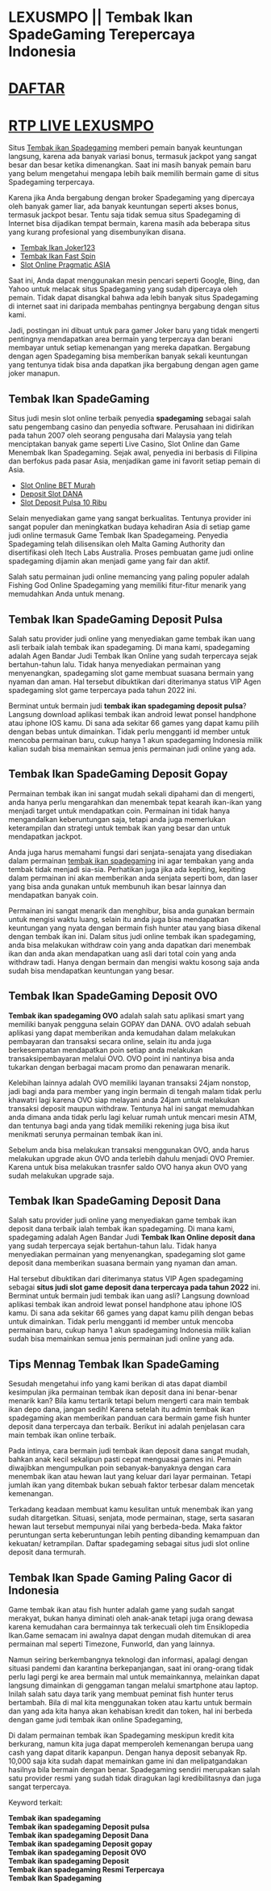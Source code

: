 LEXUSMPO || Tembak Ikan SpadeGaming Terepercaya Indonesia
=========================================================

[DAFTAR](https://rebrand.ly/GainHero404Lexus)
=============================================

[RTP LIVE LEXUSMPO](https://rebrand.ly/RTPLexus)
================================================

Situs [Tembak ikan Spadegaming](https://atom.io/themes/tembak-ikan-spadegaming) memberi pemain banyak keuntungan langsung, karena ada banyak variasi bonus, termasuk jackpot yang sangat besar dan besar ketika dimenangkan. Saat ini masih banyak pemain baru yang belum mengetahui mengapa lebih baik memilih bermain game di situs Spadegaming terpercaya.

Karena jika Anda bergabung dengan broker Spadegaming yang dipercaya oleh banyak gamer liar, ada banyak keuntungan seperti akses bonus, termasuk jackpot besar. Tentu saja tidak semua situs Spadegaming di Internet bisa dijadikan tempat bermain, karena masih ada beberapa situs yang kurang profesional yang disembunyikan disana.

*   [Tembak Ikan Joker123](https://atom.io/themes/tembak-ikan-joker123-gaming)
*   [Tembak Ikan Fast Spin](https://atom.io/themes/tembak-ikan-fast-spin-terpercaya)
*   [Slot Online Pragmatic ASIA](https://atom.io/packages/slot-online-pragmatic-play-terpercaya-di-asia)

Saat ini, Anda dapat menggunakan mesin pencari seperti Google, Bing, dan Yahoo untuk melacak situs Spadegaming yang sudah dipercaya oleh pemain. Tidak dapat disangkal bahwa ada lebih banyak situs Spadegaming di internet saat ini daripada membahas pentingnya bergabung dengan situs kami.

Jadi, postingan ini dibuat untuk para gamer Joker baru yang tidak mengerti pentingnya mendapatkan area bermain yang terpercaya dan berani membayar untuk setiap kemenangan yang mereka dapatkan. Bergabung dengan agen Spadegaming bisa memberikan banyak sekali keuntungan yang tentunya tidak bisa anda dapatkan jika bergabung dengan agen game joker manapun.

Tembak Ikan SpadeGaming
-----------------------

Situs judi mesin slot online terbaik penyedia **spadegaming** sebagai salah satu pengembang casino dan penyedia software. Perusahaan ini didirikan pada tahun 2007 oleh seorang pengusaha dari Malaysia yang telah menciptakan banyak game seperti Live Casino, Slot Online dan Game Menembak Ikan Spadegaming. Sejak awal, penyedia ini berbasis di Filipina dan berfokus pada pasar Asia, menjadikan game ini favorit setiap pemain di Asia.

*   [Slot Online BET Murah](https://coronadz.org/forum/profile/slot-bet-kecil/)
*   [Deposit Slot DANA](https://gyohf.hu/participant/slot-online-deposit-via-dana/)
*   [Slot Deposit Pulsa 10 Ribu](https://agot.cards/participant/situs-daftar-slot-online-deposit-pulsa-10-ribu/)

Selain menyediakan game yang sangat berkualitas. Tentunya provider ini sangat populer dan meningkatkan budaya kehadiran Asia di setiap game judi online termasuk Game Tembak Ikan Spadegameing. Penyedia Spadegaming telah dilisensikan oleh Malta Gaming Authority dan disertifikasi oleh Itech Labs Australia. Proses pembuatan game judi online spadegaming dijamin akan menjadi game yang fair dan aktif.

Salah satu permainan judi online memancing yang paling populer adalah Fishing God Online Spadegaming yang memiliki fitur-fitur menarik yang memudahkan Anda untuk menang.

Tembak Ikan SpadeGaming Deposit Pulsa
-------------------------------------

Salah satu provider judi online yang menyediakan game tembak ikan uang asli terbaik ialah tembak ikan spadegaming. Di mana kami, spadegaming adalah Agen Bandar Judi Tembak Ikan Online yang sudah terpercaya sejak bertahun-tahun lalu. Tidak hanya menyediakan permainan yang menyenangkan, spadegaming slot game membuat suasana bermain yang nyaman dan aman. Hal tersebut dibuktikan dari diterimanya status VIP Agen spadegaming slot game terpercaya pada tahun 2022 ini.

Berminat untuk bermain judi **tembak ikan spadegaming deposit pulsa**? Langsung download aplikasi tembak ikan android lewat ponsel handphone atau iphone IOS kamu. Di sana ada sekitar 66 games yang dapat kamu pilih dengan bebas untuk dimainkan. Tidak perlu mengganti id member untuk mencoba permainan baru, cukup hanya 1 akun spadegaming Indonesia milik kalian sudah bisa memainkan semua jenis permainan judi online yang ada.

Tembak Ikan SpadeGaming Deposit Gopay
-------------------------------------

Permainan tembak ikan ini sangat mudah sekali dipahami dan di mengerti, anda hanya perlu mengarahkan dan menembak tepat kearah ikan-ikan yang menjadi target untuk mendapatkan coin. Permainan ini tidak hanya mengandalkan keberuntungan saja, tetapi anda juga memerlukan keterampilan dan strategi untuk tembak ikan yang besar dan untuk mendapatkan jackpot.

Anda juga harus memahami fungsi dari senjata-senajata yang disediakan dalam permainan [tembak ikan spadegaming](https://atom.io/themes/tembak-ikan-spadegaming) ini agar tembakan yang anda tembak tidak menjadi sia-sia. Perhatikan juga jika ada kepiting, kepiting dalam permainan ini akan memberikan anda senjata seperti bom, dan laser yang bisa anda gunakan untuk membunuh ikan besar lainnya dan mendapatkan banyak coin.

Permainan ini sangat menarik dan menghibur, bisa anda gunakan bermain untuk mengisi waktu luang, selain itu anda juga bisa mendapatkan keuntungan yang nyata dengan bermain fish hunter atau yang biasa dikenal dengan tembak ikan ini. Dalam situs judi online tembak ikan spadegaming, anda bisa melakukan withdraw coin yang anda dapatkan dari menembak ikan dan anda akan mendapatkan uang asli dari total coin yang anda withdraw tadi. Hanya dengan bermain dan mengisi waktu kosong saja anda sudah bisa mendapatkan keuntungan yang besar.

Tembak Ikan SpadeGaming Deposit OVO
-----------------------------------

**Tembak ikan spadegaming OVO** adalah salah satu aplikasi smart yang memiliki banyak pengguna selain GOPAY dan DANA. OVO adalah sebuah aplikasi yang dapat memberikan anda kemudahan dalam melakukan pembayaran dan transaksi secara online, selain itu anda juga berkesempatan mendapatkan poin setiap anda melakukan transaksipembayaran melalui OVO. OVO point ini nantinya bisa anda tukarkan dengan berbagai macam promo dan penawaran menarik.

Kelebihan lainnya adalah OVO memiliki layanan transaksi 24jam nonstop, jadi bagi anda para member yang ingin bermain di tengah malam tidak perlu khawatri lagi karena OVO siap melayani anda 24jam untuk melakukan transaksi deposit maupun withdraw. Tentunya hal ini sangat memudahkan anda dimana anda tidak perlu lagi keluar rumah untuk mencari mesin ATM, dan tentunya bagi anda yang tidak memiliki rekening juga bisa ikut menikmati serunya permainan tembak ikan ini.

Sebelum anda bisa melakukan transaksi menggunakan OVO, anda harus melakukan upgrade akun OVO anda terlebih dahulu menjadi OVO Premier. Karena untuk bisa melakukan trasnfer saldo OVO hanya akun OVO yang sudah melakukan upgrade saja.

Tembak Ikan SpadeGaming Deposit Dana
------------------------------------

Salah satu provider judi online yang menyediakan game tembak ikan deposit dana terbaik ialah tembak ikan spadegaming. Di mana kami, spadegaming adalah Agen Bandar Judi **Tembak Ikan Online deposit dana** yang sudah terpercaya sejak bertahun-tahun lalu. Tidak hanya menyediakan permainan yang menyenangkan, spadegaming slot game deposit dana memberikan suasana bermain yang nyaman dan aman.

Hal tersebut dibuktikan dari diterimanya status VIP Agen spadegaming sebagai **situs judi slot game deposit dana terpercaya pada tahun 2022** ini. Berminat untuk bermain judi tembak ikan uang asli? Langsung download aplikasi tembak ikan android lewat ponsel handphone atau iphone IOS kamu. Di sana ada sekitar 66 games yang dapat kamu pilih dengan bebas untuk dimainkan. Tidak perlu mengganti id member untuk mencoba permainan baru, cukup hanya 1 akun spadegaming Indonesia milik kalian sudah bisa memainkan semua jenis permainan judi online yang ada.

Tips Mennag Tembak Ikan SpadeGaming
-----------------------------------

Sesudah mengetahui info yang kami berikan di atas dapat diambil kesimpulan jika permainan tembak ikan deposit dana ini benar-benar menarik kan? Bila kamu tertarik tetapi belum mengerti cara main tembak ikan depo dana, jangan sedih! Karena setelah itu admin tembak ikan spadegaming akan memberikan panduan cara bermain game fish hunter deposit dana terpercaya dan terbaik. Berikut ini adalah penjelasan cara main tembak ikan online terbaik.

Pada intinya, cara bermain judi tembak ikan deposit dana sangat mudah, bahkan anak kecil sekalipun pasti cepat menguasai games ini. Pemain diwajibkan mengumpulkan poin sebanyak-banyaknya dengan cara menembak ikan atau hewan laut yang keluar dari layar permainan. Tetapi jumlah ikan yang ditembak bukan sebuah faktor terbesar dalam mencetak kemenangan.

Terkadang keadaan membuat kamu kesulitan untuk menembak ikan yang sudah ditargetkan. Situasi, senjata, mode permainan, stage, serta sasaran hewan laut tersebut mempunyai nilai yang berbeda-beda. Maka faktor peruntungan serta keberuntungan lebih penting dibanding kemampuan dan kekuatan/ ketrampilan. Daftar spadegaming sebagai situs judi slot online deposit dana termurah.

Tembak Ikan Spade Gaming Paling Gacor di Indonesia
--------------------------------------------------

Game tembak ikan atau fish hunter adalah game yang sudah sangat merakyat, bukan hanya diminati oleh anak-anak tetapi juga orang dewasa karena kemudahan cara bermainnya tak terkecuali oleh tim Ensiklopedia Ikan.Game semacam ini awalnya dapat dengan mudah ditemukan di area permainan mal seperti Timezone, Funworld, dan yang lainnya.

Namun seiring berkembangnya teknologi dan informasi, apalagi dengan situasi pandemi dan karantina berkepanjangan, saat ini orang-orang tidak perlu lagi pergi ke area bermain mal untuk memainkannya, melainkan dapat langsung dimainkan di genggaman tangan melalui smartphone atau laptop. Inilah salah satu daya tarik yang membuat peminat fish hunter terus bertambah. Bila di mal kita menggunakan token atau kartu untuk bermain dan yang ada kita hanya akan kehabisan kredit dan token, hal ini berbeda dengan game judi tembak ikan online Spadegaming,

Di dalam permainan tembak ikan Spadegaming meskipun kredit kita berkurang, namun kita juga dapat memperoleh kemenangan berupa uang cash yang dapat ditarik kapanpun. Dengan hanya deposit sebanyak Rp. 10,000 saja kita sudah dapat memainkan game ini dan melipatgandakan hasilnya bila bermain dengan benar. Spadegaming sendiri merupakan salah satu provider resmi yang sudah tidak diragukan lagi kredibilitasnya dan juga sangat terpercaya.

Keyword terkait:

**Tembak ikan spadegaming**  
**Tembak ikan spadegaming Deposit pulsa**  
**Tembak ikan spadegaming Deposit Dana**  
**Tembak ikan spadegaming Deposit gopay**  
**Tembak ikan spadegaming Deposit OVO**  
**Tembak ikan spadegaming Deposit**  
**Tembak ikan spadegaming Resmi Terpercaya**  
**Tembak Ikan Spadegaming**